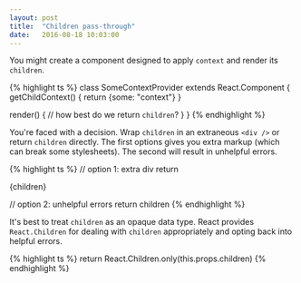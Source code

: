 ```yaml
---
layout: post
title:  "Children pass-through"
date:   2016-08-18 10:03:00
---
```


You might create a component designed to apply `context` and render its `children`.

{% highlight ts %}
class SomeContextProvider extends React.Component {
  getChildContext() {
    return {some: "context"}
  }

  render() {
    // how best do we return `children`?
  }
}
{% endhighlight %}

You're faced with a decision. Wrap `children` in an extraneous `<div />` or return `children` directly. The first options gives you extra markup (which can break some stylesheets). The second will result in unhelpful errors.

{% highlight ts %}
// option 1: extra div
return <div>{children}</div>

// option 2: unhelpful errors
return children
{% endhighlight %}

It's best to treat `children` as an opaque data type. React provides `React.Children` for dealing with `children` appropriately and opting back into helpful errors.

{% highlight ts %}
return React.Children.only(this.props.children)
{% endhighlight %}